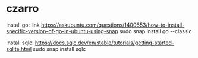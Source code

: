 # czarro

install go:
    link https://askubuntu.com/questions/1400653/how-to-install-specific-version-of-go-in-ubuntu-using-snap
    sudo snap install go --classic

install sqlc:
    https://docs.sqlc.dev/en/stable/tutorials/getting-started-sqlite.html
	sudo snap install sqlc

